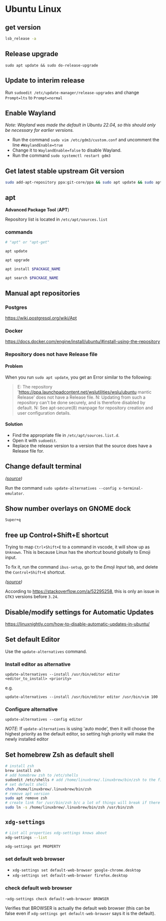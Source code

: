 # Ubuntu Linux

## get version

```bash
lsb_release -a
```

## Release upgrade

`sudo apt update && sudo do-release-upgrade`

## Update to interim release

Run `sudoedit /etc/update-manager/release-upgrades` and change `Prompt=lts` to `Prompt=normal`

## Enable Wayland

_Note: Wayland was made the default in Ubuntu 22.04, so this should only be necessary for earlier versions._

- Run the command `sudo vim /etc/gdm3/custom.conf` and uncomment the line `#WaylandEnable=true`
- Change it to `WaylandEnable=false` to disable Wayland.
- Run the command `sudo systemctl restart gdm3`

## Get latest stable upstream Git version

```bash
sudo add-apt-repository ppa:git-core/ppa && sudo apt update && sudo apt install git
```

## apt

**Advanced Package Tool** (**APT**)

Repository list is located in `/etc/apt/sources.list`

### commands

```bash
# "apt" or "apt-get"

apt update

apt upgrade

apt install $PACKAGE_NAME

apt search $PACKAGE_NAME
```

## Manual apt repositories

### Postgres

<https://wiki.postgresql.org/wiki/Apt>

### Docker

<https://docs.docker.com/engine/install/ubuntu/#install-using-the-repository>

### Repository does not have Release file

#### Problem

When you run `sudo apt update`, you get an Error similar to the following:

> E: The repository '<https://ppa.launchpadcontent.net/wslutilities/wslu/ubuntu> mantic Release' does not have a Release file.
> N: Updating from such a repository can't be done securely, and is therefore disabled by default.
> N: See apt-secure(8) manpage for repository creation and user configuration details.

#### Solution

- Find the appropriate file in `/etc/apt/sources.list.d`.
- Open it with `sudoedit`.
- Replace the release version to a version that the source does have a Release file for.

## Change default terminal

_([source](https://itsfoss.com/change-default-terminal-ubuntu/))_

Run the command `sudo update-alternatives --config x-terminal-emulator`.

## Show number overlays on GNOME dock

`Super+q`

## free up Control+Shift+E shortcut

Trying to map `Ctrl+Shift+E` to a command in vscode, it will show up as `Unknown`. This is because Linux has the
shortcut bound globally to Emoji input.

To fix it, run the command `ibus-setup`, go to the _Emoji Input_ tab, and delete the `Control+Shift+E` shortcut.

_([source](https://github.com/microsoft/vscode/issues/72947#issuecomment-491228367))_

According to <https://stackoverflow.com/a/52295258>, this is only an issue in `GTK3` versions before `3.24`.

## Disable/modify settings for Automatic Updates

<https://linuxnightly.com/how-to-disable-automatic-updates-in-ubuntu/>

## Set default Editor

Use the `update-alternatives` command.

### Install editor as alternative

`update-alternatives --install /usr/bin/editor editor <editor_to_install> <priority>`

e.g.

`update-alternatives --install /usr/bin/editor editor /usr/bin/vim 100`

### Configure alternative

`update-alternatives --config editor`

_NOTE_: If `update-alternatives` is using 'auto mode', then it will choose the highest priority as the default editor, so
setting  high priority will make the newly installed editor

## Set homebrew Zsh as default shell

```bash
# install zsh
brew install zsh
# add homebrew zsh to /etc/shells
sudoedit /etc/shells # add /home/linuxbrew/.linuxbrew/bin/zsh to the file
# set default shell
chsh /home/linuxbrew/.linuxbrew/bin/zsh
# remove apt version
sudo apt remove zsh
# create link for /usr/bin/zsh b/c a lot of things will break if there's no zsh there
sudo ln -s /home/linuxbrew/.linuxbrew/bin/zsh /usr/bin/zsh
```

## `xdg-settings`

```bash
# List all properties xdg-settings knows about
xdg-settings --list

xdg-settings get PROPERTY
```

### set default web browser

- `xdg-settings set default-web-browser google-chrome.desktop`
- `xdg-settings set default-web-browser firefox.desktop`

### check default web browser

-`xdg-settings check default-web-browser BROWSER`

Verifies that BROWSER is actually the default web browser (this can be false even if `xdg-settings get default-web-browser` says it is the default).

